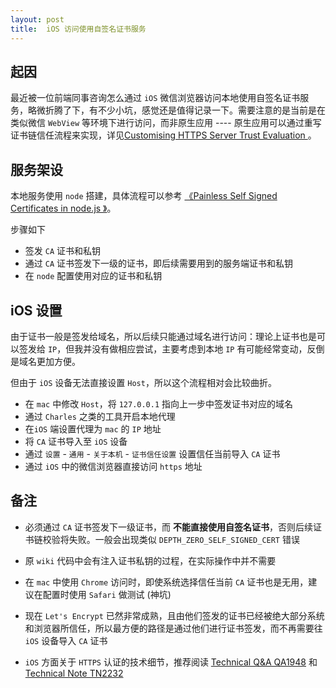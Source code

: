 ```yaml
---
layout: post
title:  iOS 访问使用自签名证书服务
---
```


## 起因

最近被一位前端同事咨询怎么通过 `iOS` 微信浏览器访问本地使用自签名证书服务，略微折腾了下，有不少小坑，感觉还是值得记录一下。需要注意的是当前是在类似微信 `WebView` 等环境下进行访问，而非原生应用 ---- 原生应用可以通过重写证书链信任流程来实现，详见[Customising HTTPS Server Trust Evaluation
](https://developer.apple.com/library/content/technotes/tn2232/_index.html#//apple_ref/doc/uid/DTS40012884-CH1-SECNSURLSESSION)
。

## 服务架设

本地服务使用 `node` 搭建，具体流程可以参考 [《Painless Self Signed Certificates in node.js
》](https://github.com/Daplie/node-ssl-root-cas/wiki/Painless-Self-Signed-Certificates-in-node.js)。

步骤如下


* 签发 `CA` 证书和私钥
* 通过 `CA` 证书签发下一级的证书，即后续需要用到的服务端证书和私钥
* 在 `node` 配置使用对应的证书和私钥



## iOS 设置

由于证书一般是签发给域名，所以后续只能通过域名进行访问：理论上证书也是可以签发给 `IP`，但我并没有做相应尝试，主要考虑到本地 `IP` 有可能经常变动，反倒是域名更加方便。

但由于 `iOS` 设备无法直接设置 `Host`，所以这个流程相对会比较曲折。


* 在 `mac` 中修改 `Host`，将 `127.0.0.1` 指向上一步中签发证书对应的域名
* 通过 `Charles` 之类的工具开启本地代理
* 在`iOS` 端设置代理为 `mac` 的 `IP` 地址
* 将 `CA` 证书导入至 `iOS` 设备
* 通过 `设置` - `通用` - `关于本机` - `证书信任设置` 设置信任当前导入 `CA` 证书
* 通过 `iOS` 中的微信浏览器直接访问 `https` 地址


## 备注

* 必须通过 `CA` 证书签发下一级证书，而 **不能直接使用自签名证书**，否则后续证书链校验将失败。一般会出现类似 `DEPTH_ZERO_SELF_SIGNED_CERT` 错误

* 原 `wiki` 代码中会有注入证书私钥的过程，在实际操作中并不需要

* 在 `mac` 中使用 `Chrome` 访问时，即使系统选择信任当前 `CA` 证书也是无用，建议在配置时使用 `Safari` 做测试 (神坑)

* 现在 `Let's Encrypt` 已然非常成熟，且由他们签发的证书已经被绝大部分系统和浏览器所信任，所以最方便的路径是通过他们进行证书签发，而不再需要往 `iOS` 设备导入 `CA` 证书

* `iOS` 方面关于 `HTTPS` 认证的技术细节，推荐阅读 [Technical Q&A QA1948](https://developer.apple.com/library/content/qa/qa1948/_index.html#//apple_ref/doc/uid/DTS40017603-CH1-SECCUSTOMISINGHTTPSSERVERTRUSTEVALUATION) 和 [Technical Note TN2232
](https://developer.apple.com/library/content/technotes/tn2232/_index.html#//apple_ref/doc/uid/DTS40012884)








